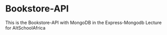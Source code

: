 # Bookstore-API
This is the Bookstore-API with MongoDB in the Express-Mongodb Lecture for AltSchoolAfrica
